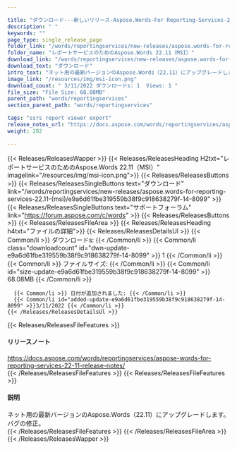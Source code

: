 ```yaml
---

title: "ダウンロード---新しいリリース-Aspose.Words-For Reporting-Services-22.11-（MSI）"
description: " "
keywords: ""
page_type: single_release_page
folder_link: "/words/reportingservices/new-releases/aspose.words-for-reporting-services-22.11-(msi)/"
folder_name: "レポートサービスのためのAspose.Words 22.11（MSI）"
download_link: "/words/reportingservices/new-releases/aspose.words-for-reporting-services-22.11-(msi)/e9a6d61fbe319559b38f9c918638279f-14-8099"
download_text: "ダウンロード"
intro_text: "ネット用の最新バージョンのAspose.Words（22.11）にアップグレードします。バグの修正。"
image_link: "/resources/img/msi-icon.png"
download_count: " 3/11/2022 ダウンロードs: 1  Views: 1 "
file_size: "File Size: 68.08MB"
parent_path: "words/reportingservices"
section_parent_path: "words/reportingservices"

tags: "ssrs report viewer export"
release_notes_url: "https://docs.aspose.com/words/reportingservices/aspose-words-for-reporting-services-22-11-release-notes/"
weight: 282

---
```


{{< Releases/ReleasesWapper >}}
  {{< Releases/ReleasesHeading H2txt="レポートサービスのためのAspose.Words 22.11（MSI）" imagelink="/resources/img/msi-icon.png">}}
  {{< Releases/ReleasesButtons >}}
    {{< Releases/ReleasesSingleButtons text="ダウンロード" link="/words/reportingservices/new-releases/aspose.words-for-reporting-services-22.11-(msi)/e9a6d61fbe319559b38f9c918638279f-14-8099" >}}
    {{< Releases/ReleasesSingleButtons text="サポートフォーラム" link="https://forum.aspose.com/c/words" >}}
  {{< Releases/ReleasesButtons >}}
  {{< Releases/ReleasesFileArea >}}
    {{< Releases/ReleasesHeading h4txt="ファイルの詳細">}}
    {{< Releases/ReleasesDetailsUl >}}
      {{< Common/li >}} ダウンロードs: {{< /Common/li >}}
      {{< Common/li class="downloadcount" id="dwn-update-e9a6d61fbe319559b38f9c918638279f-14-8099" >}} 1 {{< /Common/li >}}
      {{< Common/li >}} ファイルサイズ: {{< /Common/li >}}
      {{< Common/li id="size-update-e9a6d61fbe319559b38f9c918638279f-14-8099" >}} 68.08MB {{< /Common/li >}}

      {{< Common/li >}} 日付が追加されました: {{< /Common/li >}}
      {{< Common/li id="added-update-e9a6d61fbe319559b38f9c918638279f-14-8099" >}}3/11/2022 {{< /Common/li >}}
    {{< /Releases/ReleasesDetailsUl >}}

  {{< Releases/ReleasesFileFeatures >}}
      <h4>リリースノート</h4><div><a href='https://docs.aspose.com/words/reportingservices/aspose-words-for-reporting-services-22-11-release-notes/'>https://docs.aspose.com/words/reportingservices/aspose-words-for-reporting-services-22-11-release-notes/</a></div>
  {{< /Releases/ReleasesFileFeatures >}}
  {{< Releases/ReleasesFileFeatures >}}
      <h4>説明</h4><div class="HTMLDescription">ネット用の最新バージョンのAspose.Words（22.11）にアップグレードします。バグの修正。</div>
  {{< /Releases/ReleasesFileFeatures >}}
 {{< /Releases/ReleasesFileArea >}}
{{< /Releases/ReleasesWapper >}}


